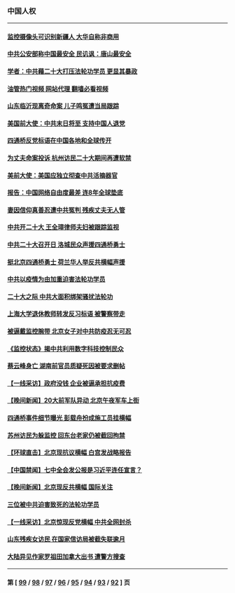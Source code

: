### 中国人权
---
#### [监控摄像头可识别新疆人 大华自称非商用](../../pages/ncid278/n13848882.md?10200445) 
#### [中共公安部称中国最安全 民讥讽：唐山最安全](../../pages/ncid278/n13848759.md?10200445) 
#### [学者：中共藉二十大打压法轮功学员 更显其暴政](../../pages/ncid278/n13847577.md?10200445) 
#### [油管热门视频 网站代理 翻墙必看视频](http://132.145.103.77:81/youtube.html?10200445)
#### [山东临沂现离奇命案 儿子鸣冤遭当局跟踪](../../pages/ncid278/n13847716.md?10200445) 
#### [美国前大使：中共末日将至 支持中国人退党](../../pages/ncid278/n13848220.md?10200445) 
#### [四通桥反党标语在中国各地和全球传开](../../pages/ncid278/n13848108.md?10200445) 
#### [为丈夫命案投诉 杭州访民二十大期间再遭软禁](../../pages/ncid278/n13848051.md?10200445) 
#### [美前大使：美国应独立彻查中共活摘器官](../../pages/ncid278/n13848059.md?10200445) 
#### [报告：中国网络自由度最差 连8年全球垫底](../../pages/ncid278/n13847862.md?10200445) 
#### [妻因信仰真善忍遭中共冤判 残疾丈夫无人管](../../pages/ncid278/n13844598.md?10200445) 
#### [中共开二十大 王全璋律师夫妇被跟踪监视](../../pages/ncid278/n13846925.md?10200445) 
#### [中共二十大召开日 洛城民众声援四通桥勇士](../../pages/ncid278/n13846810.md?10200445) 
#### [挺北京四通桥勇士 荷兰华人举反共横幅声援](../../pages/ncid278/n13846812.md?10200445) 
#### [中共以疫情为由加重迫害法轮功学员](../../pages/ncid278/n13845591.md?10200445) 
#### [二十大之际 中共大面积绑架骚扰法轮功](../../pages/ncid278/n13846381.md?10200445) 
#### [上海大学退休教师转发反习标语 被警察带走](../../pages/ncid278/n13846408.md?10200445) 
#### [被逼戴监控腕带 北京女子对中共防疫忍无可忍](../../pages/ncid278/n13846301.md?10200445) 
#### [《监控状态》揭中共利用数字科技控制民众](../../pages/ncid278/n13846272.md?10200445) 
#### [蔡云峰身亡 湖南前官员质疑死因被要求删帖](../../pages/ncid278/n13845966.md?10200445) 
#### [【一线采访】政府没钱 企业被逼承担抗疫费](../../pages/ncid278/n13845946.md?10200445) 
#### [【晚间新闻】20大前军队异动 北京午夜军车上街](../../pages/ncid278/n13845997.md?10200445) 
#### [四通桥事件细节曝光 彭载舟扮成施工员挂横幅](../../pages/ncid278/n13845625.md?10200445) 
#### [苏州访民为躲监控 回东台老家仍被截回拘禁](../../pages/ncid278/n13845585.md?10200445) 
#### [【环球直击】北京现抗议横幅 白宫发战略报告](../../pages/ncid278/n13845283.md?10200445) 
#### [【中国禁闻】七中全会发公报是习近平连任宣言？](../../pages/ncid278/n13845253.md?10200445) 
#### [【晚间新闻】北京现反共横幅 国际关注](../../pages/ncid278/n13845252.md?10200445) 
#### [三位被中共迫害致死的法轮功学员](../../pages/ncid278/n13843974.md?10200445) 
#### [【一线采访】北京惊现反党横幅 中共全网封杀](../../pages/ncid278/n13844506.md?10200445) 
#### [山东残疾女访民 在国家信访局被截失联逾月](../../pages/ncid278/n13844642.md?10200445) 
#### [大陆异见作家罗祖田加拿大出书 遭警方搜查](../../pages/ncid278/n13843709.md?10200445) 

---
#### 第 [ [99](./99.md?10200445) / [98](./98.md?10200445) / [97](./97.md?10200445) / [96](./96.md?10200445) / [95](./95.md?10200445) / [94](./94.md?10200445) / [93](./93.md?10200445) / [92](./92.md?10200445) ] 页
